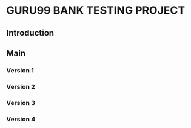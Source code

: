 # GURU99 BANK TESTING PROJECT

## Introduction
## Main
### Version 1
### Version 2
### Version 3
### Version 4
